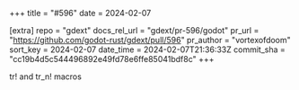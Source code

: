 +++
title = "#596"
date = 2024-02-07

[extra]
repo = "gdext"
docs_rel_url = "gdext/pr-596/godot"
pr_url = "https://github.com/godot-rust/gdext/pull/596"
pr_author = "vortexofdoom"
sort_key = 2024-02-07
date_time = 2024-02-07T21:36:33Z
commit_sha = "cc19b4d5c544496892e49fd78e6ffe85041bdf8c"
+++

tr! and tr_n! macros
